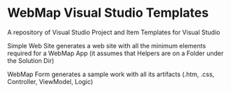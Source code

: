 WebMap Visual Studio Templates
============================

A repository of Visual Studio Project and Item Templates for Visual Studio

Simple Web Site generates a web site with all the minimum elements required for a WebMap App
(it assumes that Helpers are on a Folder under the Solution Dir)

WebMap Form generates a sample work with all its artifacts (.htm, .css, Controller, ViewModel, Logic)